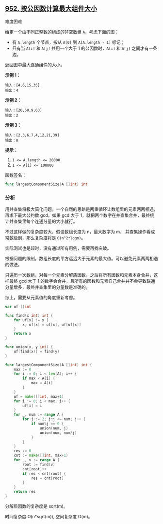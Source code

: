 ## [952. 按公因数计算最大组件大小](https://leetcode-cn.com/problems/largest-component-size-by-common-factor/)

难度困难

给定一个由不同正整数的组成的非空数组 `A`，考虑下面的图：

- 有 `A.length` 个节点，按从 `A[0]` 到 `A[A.length - 1]` 标记；
- 只有当 `A[i]` 和 `A[j]` 共用一个大于 1 的公因数时，`A[i]` 和 `A[j]` 之间才有一条边。

返回图中最大连通组件的大小。

 



**示例 1：**

```
输入：[4,6,15,35]
输出：4
```

**示例 2：**

```
输入：[20,50,9,63]
输出：2
```

**示例 3：**

```
输入：[2,3,6,7,4,12,21,39]
输出：8
```

 

**提示：**

1. `1 <= A.length <= 20000`
2. `1 <= A[i] <= 100000`

函数签名：

```go
func largestComponentSize(A []int) int
```

### 分析

用并查集将极大简化问题。一个自然的思路是两重循环让数组里的元素两两相遇，再求下最大公约数 gcd，如果 gcd 大于 1，就把两个数字在并查集合并，最终统计并查集里每个连通分量的大小就行。

不过这样做的复杂度较大，假设数组长度为 n，最大数字为 m， 并查集操作看成常数级别，那么复杂度将是 `O(n^2*logm)`。

实际测试也是超时，没有通过所有用例，需要再找突破。

根据问题的限制，数组长度的平方远远大于元素的最大值。可以避免元素两两相遇的做法。

只遍历一次数组，对每一个元素分解质因数。之后将所有因数和元素本身合并，这样最终 gcd 大于 1 的数字会合并，且所有的因数和元素自己合并并不会导致联通分量增多，最终并查集里的分量数是准确的。

综上，需要从元素值的角度重新考虑。

```go
var uf []int

func find(x int) int {
	for uf[x] != x {
		x, uf[x] = uf[x], uf[uf[x]]
	}
	return x
}

func union(x, y int) {
	uf[find(x)] = find(y)
}

func largestComponentSize(A []int) int {
	max := 0
	for i := 0; i < len(A); i++ {
		if max < A[i] {
			max = A[i]
		}
	}
	uf = make([]int, max+1)
	for i := 0; i < max; i++ {
		uf[i] = i
	}
	for _, num := range A {
		for j := 2; j*j <= num; j++ {
			if num%j == 0 {
				union(num, j)
				union(num, num/j)
			}
		}
	}
	res := 0
	cnt := make([]int, max+1)
	for _, v := range A {
		root := find(v)
		cnt[root]++
		if res < cnt[root] {
			res = cnt[root]
		}
	}
	return res
}
```
分解质因数的复杂度是 sqrt(m)。

时间复杂度 O(n*sqrt(m)), 空间复杂度 O(m)。